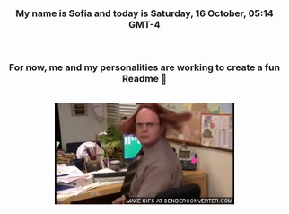 


<div align="center">
<h3 >My name is Sofia and today is Saturday, 16 October, 05:14 GMT-4</h3><br>
<h3 >For now, me and my personalities are working to create a fun Readme 👋
</h3><br>
<img src='img/dwight.gif' alt='working...'/>
</div>
